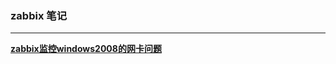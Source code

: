 ### zabbix 笔记

---

[**zabbix监控windows2008的网卡问题**](https://github.com/hwshang/doc.s/blob/master/zabbix/zabbix监控windows2008.md)

